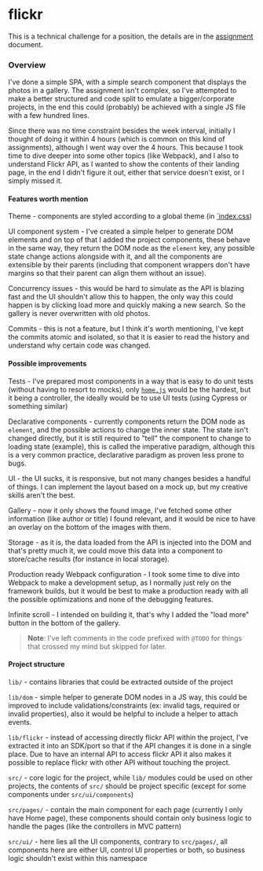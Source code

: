 # flickr

This is a technical challenge for a position, the details are in the [assignment](./ASSIGNMENT.md) document.


### Overview

I've done a simple SPA, with a simple search component that displays the photos in a gallery. The assignment isn't complex, so I've attempted to make a better structured and code split to emulate a bigger/corporate projects, in the end this could (probably) be achieved with a single JS file with a few hundred lines.

Since there was no time constraint besides the week interval, initially I thought of doing it within 4 hours (which is common on this kind of assignments), although I went way over the 4 hours. This because I took time to dive deeper into some other topics (like Webpack), and I also to understand Flickr API, as I wanted to show the contents of their landing page, in the end I didn't figure it out, either that service doesn't exist, or I simply missed it.


#### Features worth mention

Theme - components are styled according to a global theme (in [`index.css](./src/index.css))

UI component system - I've created a simple helper to generate DOM elements and on top of that I added the project components, these behave in the same way, they return the DOM node as the `element` key, any possible state change actions alongside with it, and all the components are extensible by their parents (including that component wrappers don't have margins so that their parent can align them without an issue).

Concurrency issues - this would be hard to simulate as the API is blazing fast and the UI shouldn't allow this to happen, the only way this could happen is by clicking load more and quickly making a new search. So the gallery is never overwritten with old photos.

Commits - this is not a feature, but I think it's worth mentioning, I've kept the commits atomic and isolated, so that it is easier to read the history and understand why certain code was changed.


#### Possible improvements

Tests - I've prepared most components in a way that is easy to do unit tests (without having to resort to mocks), only [`home.js`](./src/pages/home/home.js) would be the hardest, but it being a controller, the ideally would be to use UI tests (using Cypress or something similar)

Declarative components - currently components return the DOM node as `element`, and the possible actions to change the inner state. The state isn't changed directly, but it is still required to "tell" the component to change to loading state (example), this is called the imperative paradigm, although this is a very common practice, declarative paradigm as proven less prone to bugs.

UI - the UI sucks, it is responsive, but not many changes besides a handful of things. I can implement the layout based on a mock up, but my creative skills aren't the best.

Gallery - now it only shows the found image, I've fetched some other information (like author or title) I found relevant, and it would be nice to have an overlay on the bottom of the images with them.

Storage - as it is, the data loaded from the API is injected into the DOM and that's pretty much it, we could move this data into a component to store/cache results (for instance in local storage).

Production ready Webpack configuration - I took some time to dive into Webpack to make a development setup, as I normally just rely on the framework builds, but it would be best to make a production ready with all the possible optimizations and none of the debugging features.

Infinite scroll - I intended on building it, that's why I added the "load more" button in the bottom of the gallery.

> **Note**: I've left comments in the code prefixed with `@TODO` for things that crossed my mind but skipped for later.


#### Project structure

`lib/` - contains libraries that could be extracted outside of the project

`lib/dom` - simple helper to generate DOM nodes in a JS way, this could be improved to include validations/constraints (ex: invalid tags, required or invalid properties), also it would be helpful to include a helper to attach events.

`lib/flickr` - instead of accessing directly flickr API within the project, I've extracted it into an SDK/port so that if the API changes it is done in a single place. Due to have an internal API to access flickr API it also makes it possible to replace flickr with other API without touching the project.

`src/` - core logic for the project, while `lib/` modules could be used on other projects, the contents of `src/` should be project specific (except for some components under `src/ui/components`)

`src/pages/` - contain the main component for each page (currently I only have Home page), these components should contain only business logic to handle the pages (like the controllers in MVC pattern)

`src/ui/` - here lies all the UI components, contrary to `src/pages/`, all components here are either UI, control UI properties or both, so business logic shouldn't exist within this namespace
